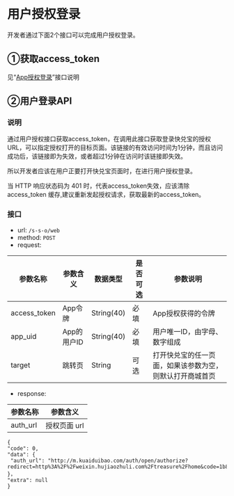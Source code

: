 # 用户授权登录

开发者通过下面2个接口可以完成用户授权登录。

## ①获取access\_token

见“[App授权登录](//app授权.html)”接口说明

## ②用户登录API

### 说明

通过用户授权接口获取access\_token，在调用此接口获取登录快兑宝的授权URL，可以指定授权打开的目标页面。该链接的有效访问时间为1分钟，而且访问成功后，该链接即为失效，或者超过1分钟在访问时该链接即失效。

所以开发者应该在用户正要打开快兑宝页面时，在进行用户授权登录。

当 HTTP 响应状态码为 401 时，代表access\_token失效，应该清除 access\_token 缓存,建议重新发起授权请求，获取最新的access\_token。

### 接口

* url: `/s-s-o/web`
* method: `POST`
* request:

| 参数名称 | 参数含义 | 数据类型 | 是否可选 | 参数说明 |
| --- | --- | --- | --- | --- |
| access\_token | App令牌 | String\(40\) | 必填 | App授权获得的令牌 |
| app\_uid | App的用户ID | String\(40\) | 必填 | 用户唯一ID，由字母、数字组成 |
| target | 跳转页 | String | 可选 | 打开快兑宝的任一页面，如果该参数为空，则默认打开商城首页 |

* response:

| 参数名称 | 参数含义 |
| --- | --- |
| auth\_url | 授权页面 url |

```
{
"code": 0,
"data": {
 "auth_url": "http://m.kuaiduibao.com/auth/open/authorize?redirect=http%3A%2F%2Fweixin.hujiaozhuli.com%2Ftreasure%2Fhome&code=1b8a965a08516929cc6c2ba5b44647c1"
}，
"extra": null
}
```



